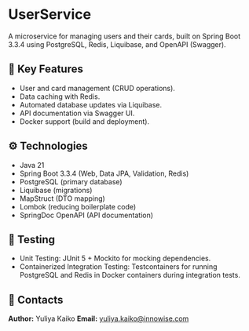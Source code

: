 # UserService  
A microservice for managing users and their cards, built on Spring Boot 3.3.4 using PostgreSQL, Redis, Liquibase, and OpenAPI (Swagger).

## 🚀 Key Features  
- User and card management (CRUD operations).
- Data caching with Redis.
- Automated database updates via Liquibase.
- API documentation via Swagger UI.
- Docker support (build and deployment). 

## ⚙️ Technologies
- Java 21
- Spring Boot 3.3.4 (Web, Data JPA, Validation, Redis)
- PostgreSQL (primary database)
- Liquibase (migrations)
- MapStruct (DTO mapping)
- Lombok (reducing boilerplate code)
- SpringDoc OpenAPI (API documentation)

## 🧪 Testing
- Unit Testing: JUnit 5 + Mockito for mocking dependencies. 
- Containerized Integration Testing: Testcontainers for running PostgreSQL and Redis in Docker containers during integration tests.

## 📩 Contacts
**Author:** Yuliya Kaiko
**Email:** yuliya.kaiko@innowise.com

